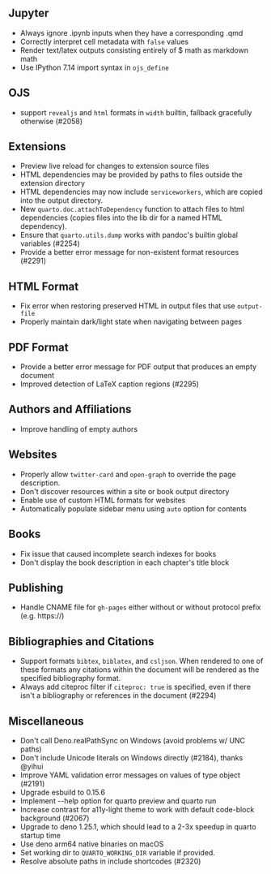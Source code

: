 ## Jupyter

- Always ignore .ipynb inputs when they have a corresponding .qmd
- Correctly interpret cell metadata with `false` values
- Render text/latex outputs consisting entirely of $ math as markdown math
- Use IPython 7.14 import syntax in `ojs_define`

## OJS

- support `revealjs` and `html` formats in `width` builtin, fallback gracefully otherwise (#2058)

## Extensions

- Preview live reload for changes to extension source files
- HTML dependencies may be provided by paths to files outside the extension directory
- HTML dependencies may now include `serviceworkers`, which are copied into the output directory.
- New `quarto.doc.attachToDependency` function to attach files to html dependencies (copies files into the lib dir for a named HTML dependency).
- Ensure that `quarto.utils.dump` works with pandoc's builtin global variables (#2254)
- Provide a better error message for non-existent format resources (#2291)

## HTML Format

- Fix error when restoring preserved HTML in output files that use `output-file`
- Properly maintain dark/light state when navigating between pages

## PDF Format

- Provide a better error message for PDF output that produces an empty document
- Improved detection of LaTeX caption regions (#2295)

## Authors and Affiliations

- Improve handling of empty authors

## Websites

- Properly allow `twitter-card` and `open-graph` to override the page description.
- Don't discover resources within a site or book output directory
- Enable use of custom HTML formats for websites
- Automatically populate sidebar menu using `auto` option for contents

## Books

- Fix issue that caused incomplete search indexes for books
- Don't display the book description in each chapter's title block

## Publishing

- Handle CNAME file for `gh-pages` either without or without protocol prefix (e.g. https://)

## Bibliographies and Citations

- Support formats `bibtex`, `biblatex`, and `csljson`. When rendered to one of these formats any citations within the document will be rendered as the specified bibliography format.
- Always add citeproc filter if `citeproc: true` is specified, even if there isn't a bibliography or references in the document (#2294)

## Miscellaneous

- Don't call Deno.realPathSync on Windows (avoid problems w/ UNC paths)
- Don't include Unicode literals on Windows directly (#2184), thanks @yihui
- Improve YAML validation error messages on values of type object (#2191)
- Upgrade esbuild to 0.15.6
- Implement --help option for quarto preview and quarto run
- Increase contrast for a11y-light theme to work with default code-block background (#2067)
- Upgrade to deno 1.25.1, which should lead to a 2-3x speedup in quarto startup time
- Use deno arm64 native binaries on macOS
- Set working dir to `QUARTO_WORKING_DIR` variable if provided.
- Resolve absolute paths in include shortcodes (#2320)
